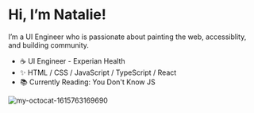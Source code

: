 # Hi, I’m Natalie! 
I’m a UI Engineer who is passionate about painting the web, accessiblity, and building community.

- :coffee:  UI Engineer - Experian Health 
- ✨  HTML / CSS / JavaScript / TypeScript / React 
- 📚  Currently Reading: You Don't Know JS

![my-octocat-1615763169690](https://user-images.githubusercontent.com/34781875/111087747-4a17f180-84f1-11eb-9fe4-067b37ed2454.png)

